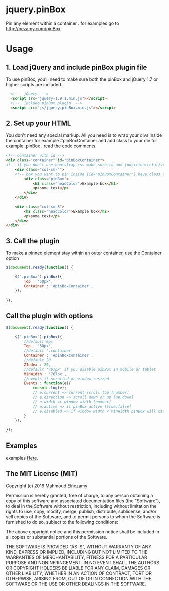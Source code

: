 # jquery.pinBox
Pin any element within a container . for examples go to http://nezamy.com/pinBox.

# Usage

## 1. Load jQuery and include pinBox plugin file
To use pinBox, you’ll need to make sure both the pinBox and jQuery 1.7 or higher scripts are included.
```html
  <!--  jQuery  -->
  <script src="jquery-1.9.1.min.js"></script>
  <!--  Include pinBox plugin  -->
  <script src="js/jquery.pinBox.min.js"></script>
```

## 2. Set up your HTML
You don't need any special markup. All you need is to wrap your divs inside the container for example #pinBoxContainer and add class to your div for example .pinBox . read the code comments.
```html
<!-- container with id -->
<div class="container" id="pinBoxContainer">
<!-- if you don't use bootstrap.css make sure to add [position:relative] if div parent have float property.  -->
	<div class="col-sm-4">
	<!-- box you want to pin inside [id="pinBoxContainer"] have class or id -->
		<div class="pinBox">
			<h2 class="headColor">Example box</h2>
			<p>some text</p>
		</div>
	</div>
	
	<div class="col-sm-8">
		<h2 class="headColor">Example box</h2>
		<p>some text</p>
	</div>
</div>
```

## 3. Call the plugin
To make a pinned element stay within an outer container, use the Container option
```js
$(document).ready(function() {
 
	$(".pinBox").pinBox({
		Top : '50px',
		Container : '#pinBoxContainer',
	});
 
});
```

## Call the plugin with options
```js
$(document).ready(function() {
 
	$(".pinBox").pinBox({
		//default 0px
		Top : '50px',
		//default '.container' 
		Container : '#pinBoxContainer',
		//default 20 
		ZIndex : 20,
		//default '767px' if you disable pinBox in mobile or tablet
		MinWidth : '767px',
		//events if scrolled or window resized  
		Events : function(e){
			console.log(e);
			// e.current => current scroll top [number]
			// e.direction => scroll down or up [up,down]
			// e.width => window width [number]
			// e.active => if pinBox active [true,false]
			// e.disabled => if window width < MinWidth pinBox will disabled [true, false]
		}
	});
 
});
```

## Examples

examples [Here](http://nezamy.com/pinBox/).

## The MIT License (MIT)

Copyright (c) 2016 Mahmoud Elnezamy

Permission is hereby granted, free of charge, to any person obtaining a copy
of this software and associated documentation files (the "Software"), to deal
in the Software without restriction, including without limitation the rights
to use, copy, modify, merge, publish, distribute, sublicense, and/or sell
copies of the Software, and to permit persons to whom the Software is
furnished to do so, subject to the following conditions:

The above copyright notice and this permission notice shall be included in all
copies or substantial portions of the Software.

THE SOFTWARE IS PROVIDED "AS IS", WITHOUT WARRANTY OF ANY KIND, EXPRESS OR
IMPLIED, INCLUDING BUT NOT LIMITED TO THE WARRANTIES OF MERCHANTABILITY,
FITNESS FOR A PARTICULAR PURPOSE AND NONINFRINGEMENT. IN NO EVENT SHALL THE
AUTHORS OR COPYRIGHT HOLDERS BE LIABLE FOR ANY CLAIM, DAMAGES OR OTHER
LIABILITY, WHETHER IN AN ACTION OF CONTRACT, TORT OR OTHERWISE, ARISING FROM,
OUT OF OR IN CONNECTION WITH THE SOFTWARE OR THE USE OR OTHER DEALINGS IN THE
SOFTWARE.
